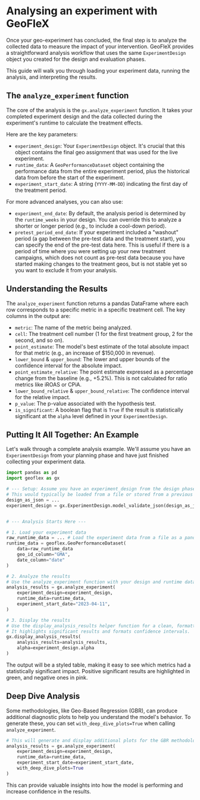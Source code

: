 # Analysing an experiment with GeoFleX

Once your geo-experiment has concluded, the final step is to analyze the collected data to measure the impact of your intervention. GeoFleX provides a straightforward analysis workflow that uses the same `ExperimentDesign` object you created for the design and evaluation phases.

This guide will walk you through loading your experiment data, running the analysis, and interpreting the results.

## The `analyze_experiment` function

The core of the analysis is the `gx.analyze_experiment` function. It takes your completed experiment design and the data collected during the experiment's runtime to calculate the treatment effects.

Here are the key parameters:

-   `experiment_design`: Your `ExperimentDesign` object. It's crucial that this object contains the final geo assignment that was used for the live experiment.
-   `runtime_data`: A `GeoPerformanceDataset` object containing the performance data from the entire experiment period, plus the historical data from before the start of the experiment.
-   `experiment_start_date`: A string (`YYYY-MM-DD`) indicating the first day of the treatment period.

For more advanced analyses, you can also use:

-   `experiment_end_date`: By default, the analysis period is determined by the `runtime_weeks` in your design. You can override this to analyze a shorter or longer period (e.g., to include a cool-down period).
-   `pretest_period_end_date`: If your experiment included a "washout" period (a gap between the pre-test data and the treatment start), you can specify the end of the pre-test data here. This is useful if there is a period of time where you were setting up your new treatment campaigns, which does not count as pre-test data because you have started making changes to the treatment geos, but is not stable yet so you want to exclude it from your analysis.

## Understanding the Results

The `analyze_experiment` function returns a pandas DataFrame where each row corresponds to a specific metric in a specific treatment cell. The key columns in the output are:

-   `metric`: The name of the metric being analyzed.
-   `cell`: The treatment cell number (1 for the first treatment group, 2 for the second, and so on).
-   `point_estimate`: The model's best estimate of the total absolute impact for that metric (e.g., an increase of $150,000 in revenue).
-   `lower_bound` & `upper_bound`: The lower and upper bounds of the confidence interval for the absolute impact.
-   `point_estimate_relative`: The point estimate expressed as a percentage change from the baseline (e.g., +5.2%). This is not calculated for ratio metrics like iROAS or CPiA.
-   `lower_bound_relative` & `upper_bound_relative`: The confidence interval for the relative impact.
-   `p_value`: The p-value associated with the hypothesis test.
-   `is_significant`: A boolean flag that is `True` if the result is statistically significant at the `alpha` level defined in your `ExperimentDesign`.

## Putting It All Together: An Example

Let's walk through a complete analysis example. We'll assume you have an `ExperimentDesign` from your planning phase and have just finished collecting your experiment data.

```python
import pandas as pd
import geoflex as gx

# --- Setup: Assume you have an experiment_design from the design phase ---
# This would typically be loaded from a file or stored from a previous step.
design_as_json = ...
experiment_design = gx.ExperimentDesign.model_validate_json(design_as_json)


# --- Analysis Starts Here ---

# 1. Load your experiment data
raw_runtime_data = ... # Load the experiment data from a file as a pandas dataframe
runtime_data = geoflex.GeoPerformanceDataset(
    data=raw_runtime_data
    geo_id_column="GMA",
    date_column="date"
)

# 2. Analyze the results
# Use the analyze_experiment function with your design and runtime data.
analysis_results = gx.analyze_experiment(
    experiment_design=experiment_design,
    runtime_data=runtime_data,
    experiment_start_date="2023-04-11",
)

# 3. Display the results
# Use the display_analysis_results helper function for a clean, formatted output.
# It highlights significant results and formats confidence intervals.
gx.display_analysis_results(
    analysis_results=analysis_results,
    alpha=experiment_design.alpha
)
```

The output will be a styled table, making it easy to see which metrics had a statistically significant impact. Positive significant results are highlighted in green, and negative ones in pink.

## Deep Dive Analysis

Some methodologies, like Geo-Based Regression (GBR), can produce additional diagnostic plots to help you understand the model's behavior. To generate these, you can set `with_deep_dive_plots=True` when calling `analyze_experiment`.

```python
# This will generate and display additional plots for the GBR methodology.
analysis_results = gx.analyze_experiment(
    experiment_design=experiment_design,
    runtime_data=runtime_data,
    experiment_start_date=experiment_start_date,
    with_deep_dive_plots=True
)
```

This can provide valuable insights into how the model is performing and increase confidence in the results.